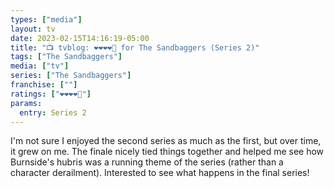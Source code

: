 ```yaml
---
types: ["media"]
layout: tv
date: 2023-02-15T14:16:19-05:00
title: "📺 tvblog: ❤️❤️❤️❤️🖤 for The Sandbaggers (Series 2)"
tags: ["The Sandbaggers"]
media: ["tv"]
series: ["The Sandbaggers"]
franchise: [""]
ratings: ["❤️❤️❤️❤️🖤"]
params:
  entry: Series 2
---
```

I'm not sure I enjoyed the second series as much as the first, but over time, it grew on me. The finale nicely tied things together and helped me see how Burnside's hubris was a running theme of the series (rather than a character derailment). Interested to see what happens in the final series!
